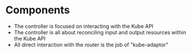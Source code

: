 # Components

- The controller is focused on interacting with the Kube API
- The controller is all about reconciling input and output resources within the Kube API
- All direct interaction with the router is the job of "kube-adaptor"
